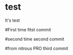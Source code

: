 # test
It's test

#First time
fitst commit

#second time 
second commit

#from nitrous PRO
third commit